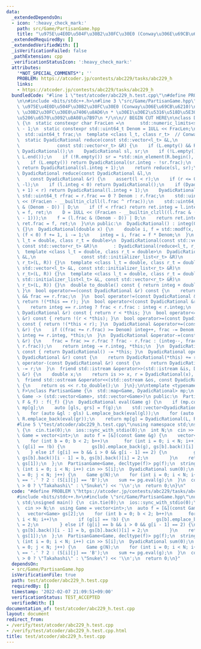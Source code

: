 ```yaml
---
data:
  _extendedDependsOn:
  - icon: ':heavy_check_mark:'
    path: src/Game/PartisanGame.hpp
    title: "\u975E\u4E0D\u504F\u30B2\u30FC\u30E0 (Conway\u306E\u69CB\u6210)"
  _extendedRequiredBy: []
  _extendedVerifiedWith: []
  _isVerificationFailed: false
  _pathExtension: cpp
  _verificationStatusIcon: ':heavy_check_mark:'
  attributes:
    '*NOT_SPECIAL_COMMENTS*': ''
    PROBLEM: https://atcoder.jp/contests/abc229/tasks/abc229_h
    links:
    - https://atcoder.jp/contests/abc229/tasks/abc229_h
  bundledCode: "#line 1 \"test/atcoder/abc229_h.test.cpp\"\n#define PROBLEM \"https://atcoder.jp/contests/abc229/tasks/abc229_h\"\
    \n\n#include <bits/stdc++.h>\n#line 3 \"src/Game/PartisanGame.hpp\"\n/**\n * @title\
    \ \u975E\u4E0D\u504F\u30B2\u30FC\u30E0 (Conway\u306E\u69CB\u6210)\n * @category\
    \ \u30B2\u30FC\u30E0\u7406\u8AD6\n * \u30E1\u30E2\u5316\u518D\u5E30\u30672\u9032\
    \u5206\u6570\u3092\u8A08\u7B97\n */\n\n// BEGIN CUT HERE\n\nclass DyadicRational\
    \ {\n  static constexpr char FracLen =\n      std::numeric_limits<std::uint64_t>::digits\
    \ - 1;\n  static constexpr std::uint64_t Denom = 1ULL << FracLen;\n  int integ;\n\
    \  std::uint64_t frac;\n  template <class l_t, class r_t>  // Conway's realization\n\
    \  static DyadicRational reduce(const std::vector<l_t> &L,\n                 \
    \              const std::vector<r_t> &R) {\n    if (L.empty() && R.empty()) return\
    \ DyadicRational();\n    DyadicRational sl, sr;\n    if (!L.empty()) sl = *std::max_element(L.begin(),\
    \ L.end());\n    if (!R.empty()) sr = *std::min_element(R.begin(), R.end());\n\
    \    if (L.empty()) return DyadicRational(sr.integ - !sr.frac);\n    if (R.empty())\
    \ return DyadicRational(sl.integ + 1);\n    return reduce(sl, sr);\n  }\n  static\
    \ DyadicRational reduce(const DyadicRational &l,\n                           \
    \    const DyadicRational &r) {\n    assert(l < r);\n    if (r <= 0) return -reduce(-r,\
    \ -l);\n    if (l.integ < 0) return DyadicRational();\n    if (DyadicRational(l.integ\
    \ + 1) < r) return DyadicRational(l.integ + 1);\n    DyadicRational ret;\n   \
    \ std::uint64_t rfrac = r.frac == 0 ? Denom : r.frac;\n    std::uint64_t D = 1ULL\
    \ << (FracLen - __builtin_clzll(l.frac ^ rfrac));\n    std::uint64_t f = (l.frac\
    \ & (Denom - D)) | D;\n    if (f < rfrac) return ret.integ = l.integ, ret.frac\
    \ = f, ret;\n    D = 1ULL << (FracLen - __builtin_clzll((l.frac & (D - 1)) ^ (D\
    \ - 1)));\n    f = (l.frac & (Denom - D)) | D;\n    return ret.integ = l.integ,\
    \ ret.frac = f, ret;\n  }\n\n public:\n  DyadicRational() : integ(0), frac(0)\
    \ {}\n  DyadicRational(double x) {\n    double i, f = std::modf(x, &i);\n    if\
    \ (f < 0) f += 1, i -= 1;\n    integ = i, frac = f * Denom;\n  }\n  template <class\
    \ l_t = double, class r_t = double>\n  DyadicRational(const std::vector<l_t> &L,\
    \ const std::vector<r_t> &R)\n      : DyadicRational(reduce<l_t, r_t>(L, R)) {}\n\
    \  template <class l_t = double, class r_t = double>\n  DyadicRational(const std::initializer_list<l_t>\
    \ &L,\n                 const std::initializer_list<r_t> &R)\n      : DyadicRational(reduce<l_t,\
    \ r_t>(L, R)) {}\n  template <class l_t = double, class r_t = double>\n  DyadicRational(const\
    \ std::vector<l_t> &L, const std::initializer_list<r_t> &R)\n      : DyadicRational(reduce<l_t,\
    \ r_t>(L, R)) {}\n  template <class l_t = double, class r_t = double>\n  DyadicRational(const\
    \ std::initializer_list<l_t> &L, const std::vector<r_t> &R)\n      : DyadicRational(reduce<l_t,\
    \ r_t>(L, R)) {}\n  double to_double() const { return integ + double(frac) / Denom;\
    \ }\n  bool operator==(const DyadicRational &r) const {\n    return integ == r.integ\
    \ && frac == r.frac;\n  }\n  bool operator!=(const DyadicRational &r) const {\
    \ return !(*this == r); }\n  bool operator<(const DyadicRational &r) const {\n\
    \    return integ == r.integ ? frac < r.frac : integ < r.integ;\n  }\n  bool operator>(const\
    \ DyadicRational &r) const { return r < *this; }\n  bool operator<=(const DyadicRational\
    \ &r) const { return !(r < *this); }\n  bool operator>=(const DyadicRational &r)\
    \ const { return !(*this < r); }\n  DyadicRational &operator+=(const DyadicRational\
    \ &r) {\n    if ((frac += r.frac) >= Denom) integ++, frac -= Denom;\n    return\
    \ integ += r.integ, *this;\n  }\n  DyadicRational &operator-=(const DyadicRational\
    \ &r) {\n    frac = frac >= r.frac ? frac - r.frac : (integ--, frac + (Denom -\
    \ r.frac));\n    return integ -= r.integ, *this;\n  }\n  DyadicRational operator-()\
    \ const { return DyadicRational() -= *this; }\n  DyadicRational operator+(const\
    \ DyadicRational &r) const {\n    return DyadicRational(*this) += r;\n  }\n  DyadicRational\
    \ operator-(const DyadicRational &r) const {\n    return DyadicRational(*this)\
    \ -= r;\n  }\n  friend std::istream &operator>>(std::istream &is, DyadicRational\
    \ &r) {\n    double x;\n    return is >> x, r = DyadicRational(x), is;\n  }\n\
    \  friend std::ostream &operator<<(std::ostream &os, const DyadicRational &r)\
    \ {\n    return os << r.to_double();\n  }\n};\n\ntemplate <typename Game, typename\
    \ F>\nclass PartisanGame {\n  std::map<Game, DyadicRational> mp;\n  F f;  // :\
    \ Game -> (std::vector<Game>, std::vector<Game>)\n public:\n  PartisanGame(const\
    \ F &_f) : f(_f) {}\n  DyadicRational eval(Game g) {\n    if (mp.count(g)) return\
    \ mp[g];\n    auto [gls, grs] = f(g);\n    std::vector<DyadicRational> L, R;\n\
    \    for (auto &gl : gls) L.emplace_back(eval(gl));\n    for (auto &gr : grs)\
    \ R.emplace_back(eval(gr));\n    return mp[g] = DyadicRational(L, R);\n  }\n};\n\
    #line 5 \"test/atcoder/abc229_h.test.cpp\"\nusing namespace std;\nsigned main()\
    \ {\n  cin.tie(0);\n  ios::sync_with_stdio(0);\n  int N;\n  cin >> N;\n  using\
    \ Game = vector<int>;\n  auto f = [&](const Game &g) {\n    vector<Game> gs[2];\n\
    \    for (int b = 0; b < 2; b++)\n      for (int i = 0; i < N; i++)\n        if\
    \ (g[i] == !b) {\n          gs[b].emplace_back(g), gs[b].back()[i] = 2;\n    \
    \    } else if (g[i] == b && i > 0 && g[i - 1] == 2) {\n          gs[b].emplace_back(g),\
    \ gs[b].back()[i - 1] = b, gs[b].back()[i] = 2;\n        }\n    return make_pair(gs[0],\
    \ gs[1]);\n  };\n  PartisanGame<Game, decltype(f)> pg(f);\n  string S[N];\n  for\
    \ (int i = 0; i < N; i++) cin >> S[i];\n  DyadicRational sum(0);\n  for (int j\
    \ = 0; j < N; j++) {\n    Game g(N);\n    for (int i = 0; i < N; i++) g[i] = S[i][j]\
    \ == '.' ? 2 : (S[i][j] == 'B');\n    sum += pg.eval(g);\n  }\n  cout << (sum\
    \ > 0 ? \"Takahashi\" : \"Snuke\") << '\\n';\n  return 0;\n}\n"
  code: "#define PROBLEM \"https://atcoder.jp/contests/abc229/tasks/abc229_h\"\n\n\
    #include <bits/stdc++.h>\n#include \"src/Game/PartisanGame.hpp\"\nusing namespace\
    \ std;\nsigned main() {\n  cin.tie(0);\n  ios::sync_with_stdio(0);\n  int N;\n\
    \  cin >> N;\n  using Game = vector<int>;\n  auto f = [&](const Game &g) {\n \
    \   vector<Game> gs[2];\n    for (int b = 0; b < 2; b++)\n      for (int i = 0;\
    \ i < N; i++)\n        if (g[i] == !b) {\n          gs[b].emplace_back(g), gs[b].back()[i]\
    \ = 2;\n        } else if (g[i] == b && i > 0 && g[i - 1] == 2) {\n          gs[b].emplace_back(g),\
    \ gs[b].back()[i - 1] = b, gs[b].back()[i] = 2;\n        }\n    return make_pair(gs[0],\
    \ gs[1]);\n  };\n  PartisanGame<Game, decltype(f)> pg(f);\n  string S[N];\n  for\
    \ (int i = 0; i < N; i++) cin >> S[i];\n  DyadicRational sum(0);\n  for (int j\
    \ = 0; j < N; j++) {\n    Game g(N);\n    for (int i = 0; i < N; i++) g[i] = S[i][j]\
    \ == '.' ? 2 : (S[i][j] == 'B');\n    sum += pg.eval(g);\n  }\n  cout << (sum\
    \ > 0 ? \"Takahashi\" : \"Snuke\") << '\\n';\n  return 0;\n}"
  dependsOn:
  - src/Game/PartisanGame.hpp
  isVerificationFile: true
  path: test/atcoder/abc229_h.test.cpp
  requiredBy: []
  timestamp: '2022-02-07 21:09:51+09:00'
  verificationStatus: TEST_ACCEPTED
  verifiedWith: []
documentation_of: test/atcoder/abc229_h.test.cpp
layout: document
redirect_from:
- /verify/test/atcoder/abc229_h.test.cpp
- /verify/test/atcoder/abc229_h.test.cpp.html
title: test/atcoder/abc229_h.test.cpp
---
```

